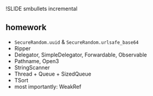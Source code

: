 !SLIDE smbullets incremental

## homework

* `SecureRandom.uuid` & `SecureRandom.urlsafe_base64`
* Ripper
* Delegator, SimpleDelegator, Forwardable, Observable
* Pathname, Open3
* StringScanner
* Thread + Queue + SizedQueue
* TSort
* most importantly: WeakRef
